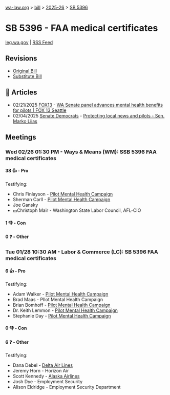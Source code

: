 [wa-law.org](/) > [bill](/bill/) > [2025-26](/bill/2025-26/) > [SB 5396](/bill/2025-26/sb/5396/)

# SB 5396 - FAA medical certificates
[leg.wa.gov](https://app.leg.wa.gov/billsummary?BillNumber=5396&Year=2025&Initiative=false) | [RSS Feed](./rss.xml)

## Revisions
* [Original Bill](1/)
* [Substitute Bill](S/)

## 📰 Articles
* 02/21/2025 [FOX13](/org/fox13/) - [WA Senate panel advances mental health benefits for pilots | FOX 13 Seattle](https://www.fox13seattle.com/news/washington-mental-health-benefits-pilots#:~:text=Senate%20Bill%205396)
* 02/04/2025 [Senate Democrats](/org/senate_democrats/) - [Protecting local news and pilots - Sen. Marko Liias](https://senatedemocrats.wa.gov/liias/2025/02/04/protecting-local-news-and-pilots/#:~:text=Senate%20Bill%205396)

## Meetings
### Wed 02/26 01:30 PM - Ways & Means (WM): SSB 5396 FAA medical certificates
#### 38 👍 - Pro
Testifying:
* Chris Finlayson - [Pilot Mental Health Campaign](/org/pilot_mental_health_campaign/)
* Sherman Carll - [Pilot Mental Health Campaign](/org/pilot_mental_health_campaign/)
* Joe Gansky
* 💵Christoph Mair - Washington State Labor Council, AFL-CIO

#### 1 👎 - Con

#### 0 ❓ - Other

### Tue 01/28 10:30 AM - Labor & Commerce (LC): SB 5396 FAA medical certificates
#### 6 👍 - Pro
Testifying:
* Adam Walker - [Pilot Mental Health Campaign](/org/pilot_mental_health_campaign/)
* Brad Maas - PIlot Mental Health Campaign
* Brian Bomhoff - [Pilot Mental Health Campaign](/org/pilot_mental_health_campaign/)
* Dr. Keith Lemmon - [Pilot Mental Health Campaign](/org/pilot_mental_health_campaign/)
* Stephanie Day - [Pilot Mental Health Campaign](/org/pilot_mental_health_campaign/)

#### 0 👎 - Con

#### 6 ❓ - Other
Testifying:
* Dana Debel - [Delta Air Lines](/org/delta_air_lines/)
* Jeremy Horn - Horizon Air
* Scott Kennedy - [Alaska Airlines](/org/alaska_airlines/)
* Josh Dye - Employment Security
* Alison Eldridge - Employment Security Department
